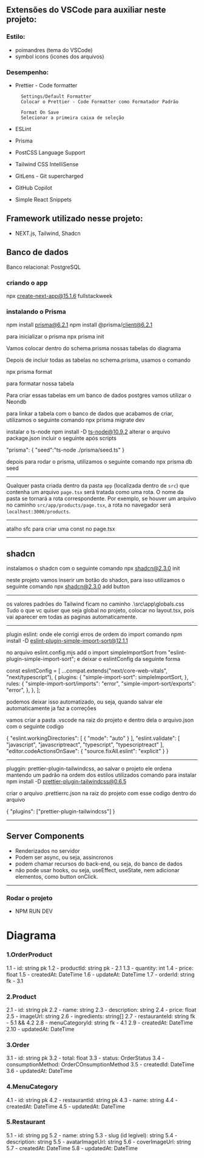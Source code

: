 ## Extensões do VSCode para auxiliar neste projeto:
### Estilo:
- poimandres (tema do VSCode)
- symbol icons (icones dos arquivos)

### Desempenho:
- Prettier - Code formatter
    
        Settings/Default Formatter
        Colocar o Prettier - Code Formatter como Formatador Padrão

        Format On Save
        Selecionar a primeira caixa de seleção

- ESLint
- Prisma
- PostCSS Language Support
- Tailwind CSS IntelliSense
- GitLens - Git supercharged
- GitHub Copilot
- Simple React Snippets

## Framework utilizado nesse projeto:
- NEXT.js, Tailwind, Shadcn

## Banco de dados
Banco relacional: PostgreSQL

### criando o app
npx create-next-app@15.1.6 fullstackweek

### instalando o Prisma
npm install prisma@6.2.1
npm install @prisma/client@6.2.1

para inicializar o prisma
npx prisma init

Vamos colocar dentro do schema.prisma nossas tabelas do diagrama

Depois de incluir todas as tabelas no schema.prisma, usamos o comando

npx prisma format

para formatar nossa tabela

Para criar essas tabelas em um banco de dados postgres vamos utilizar o Neondb

para linkar a tabela com o banco de dados que acabamos de criar, utilizamos o seguinte comando
npx prisma migrate dev

instalar o ts-node
npm install -D ts-node@10.9.2
alterar o arquivo package.json
incluir o seguinte após scripts

  "prisma": {
    "seed":"ts-node ./prisma/seed.ts"
  }

depois para rodar o prisma, utilizamos o seguinte comando
npx prisma db seed

_________________________________

Qualquer pasta criada dentro da pasta `app` (localizada dentro de `src`) que contenha um arquivo `page.tsx` será tratada como uma rota. O nome da pasta se tornará a rota correspondente. Por exemplo, se houver um arquivo no caminho `src/app/products/page.tsx`, a rota no navegador será `localhost:3000/products`.
_________________________________

atalho sfc para criar uma const no page.tsx

_________________________________

## shadcn
instalamos o shadcn com o seguinte comando
npx shadcn@2.3.0 init

neste projeto vamos inserir um botão do shadcn, para isso utilizamos o seguinte comando
npx shadcn@2.3.0 add button
_________________________________

os valores padrões do Tailwind ficam no caminho .\src\app\globals.css
Tudo o que vc quiser que seja global no projeto, colocar no layout.tsx, pois vai aparecer em todas as paginas automaticamente.
_________________________________

plugin eslint: onde ele corrigi erros de ordem do import
comando
npm install -D eslint-plugin-simple-import-sort@12.1.1

no arquivo eslint.config.mjs
add o import simpleImportSort from "eslint-plugin-simple-import-sort";
e deixar o eslintConfig da seguinte forma

const eslintConfig = [
  ...compat.extends("next/core-web-vitals", "next/typescript"),
  {
    plugins: {
      "simple-import-sort": simpleImportSort,
    },
    rules: {
      "simple-import-sort/imports": "error",
      "simple-import-sort/exports": "error",
    },
  },
];

podemos deixar isso automatizado, ou seja, quando salvar ele automaticamente ja faz a correções

vamos criar a pasta .vscode na raiz do projeto e dentro dela o arquivo.json com o seguinte codigo

{
  "eslint.workingDirectories": [
    {
      "mode": "auto"
    }
  ],
  "eslint.validate": [
    "javascript",
    "javascriptreact",
    "typescript",
    "typescriptreact"
  ],
  "editor.codeActionsOnSave": {
    "source.fixAll.eslint": "explicit"
  }
}

_________________________________

pluggin: prettier-plugin-tailwindcss, ao salvar o projeto ele ordena mantendo um padrão na ordem dos estilos utilizados
comando para instalar
npm install -D prettier-plugin-tailwindcss@0.6.5

criar o arquivo .prettierrc.json na raiz do projeto
com esse codigo dentro do arquivo

{
    "plugins": ["prettier-plugin-tailwindcss"]
}
  
_________________________________

## Server Components

- Renderizados no servidor
- Podem ser async, ou seja, assincronos
- podem chamar recursos do back-end, ou seja, do banco de dados
- não pode usar hooks, ou seja, useEffect, useState, nem adicionar elementos, como button onClick.

_________________________________

### Rodar o projeto
- NPM RUN DEV

# Diagrama
 
### 1.OrderProduct

1.1 - id: string pk
1.2 - productId: string pk - 2.1
1.3 - quantity: int
1.4 - price: float
1.5 - createdAt: DateTime
1.6 - updateAt: DateTime
1.7 - orderId: string fk - 3.1

### 2.Product

2.1 - id: string pk
2.2 - name: string
2.3 - description: string
2.4 - price: float
2.5 - imageUrl: string
2.6 - ingredients: string[]
2.7 - restauranteId: string fk - 5.1 && 4.2
2.8 - menuCategoryId: string fk - 4.1
2.9 - createdAt: DateTime
2.10 - updatedAt: DateTime

### 3.Order
3.1 - id: string pk
3.2 - total: float
3.3 - status: OrderStatus
3.4 - consumptionMethod: OrderCOnsumptionMethod
3.5 - createdId: DateTime
3.6 - updatedAt: DateTime

### 4.MenuCategory

4.1 - id: string pk
4.2 - restaurantId: string pk
4.3 - name: string
4.4 - createdAt: DateTime
4.5 - updatedAt: DateTime

### 5.Restaurant

5.1 - id: string pg
5.2 - name: string
5.3 - slug (id legível): string
5.4 - description: string
5.5 - avatarImageUrl: string
5.6 - coverImageUrl: string
5.7 - createdAt: DateTime
5.8 - updatedAt: DateTime
